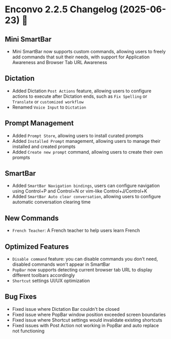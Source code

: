 # Enconvo 2.2.5 Changelog (2025-06-23) 🚀

## Mini SmartBar

- Mini SmartBar now supports custom commands, allowing users to freely add commands that suit their needs, with support for Application Awareness and Browser Tab URL Awareness

## Dictation

- Added Dictation `Post Actions` feature, allowing users to configure actions to execute after Dictation ends, such as `Fix Spelling` or `Translate` or `customized workflow`
- Renamed `Voice Input` to `Dictation`

## Prompt Management

- Added `Prompt Store`, allowing users to install curated prompts
- Added `Installed Prompt` management, allowing users to manage their installed and created prompts
- Added `Create new prompt` command, allowing users to create their own prompts

## SmartBar

- Added `SmartBar Navigation bindings`, users can configure navigation using Control+P and Control+N or vim-like Control+J/Control+K
- Added `SmartBar Auto clear conversation`, allowing users to configure automatic conversation clearing time

## New Commands

- `French Teacher`: A French teacher to help users learn French

## Optimized Features

- `Disable command` feature: you can disable commands you don't need, disabled commands won't appear in SmartBar
- `PopBar` now supports detecting current browser tab URL to display different toolbars accordingly
- `Shortcut` settings UI/UX optimization

## Bug Fixes

- Fixed issue where Dictation Bar couldn't be closed
- Fixed issue where PopBar window position exceeded screen boundaries
- Fixed issue where Shortcut settings would invalidate existing shortcuts
- Fixed issues with Post Action not working in PopBar and auto replace not functioning